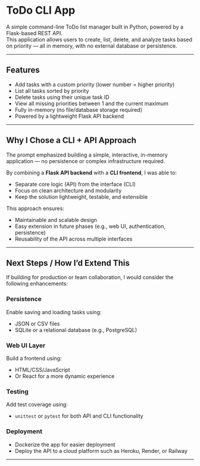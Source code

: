# ToDo CLI App

A simple command-line ToDo list manager built in Python, powered by a Flask-based REST API.  
This application allows users to create, list, delete, and analyze tasks based on priority — all in memory, with no external database or persistence.

---

## Features

- Add tasks with a custom priority (lower number = higher priority)
- List all tasks sorted by priority
- Delete tasks using their unique task ID
- View all missing priorities between 1 and the current maximum
- Fully in-memory (no file/database storage required)
- Powered by a lightweight Flask API backend

---

## Why I Chose a CLI + API Approach

The prompt emphasized building a simple, interactive, in-memory application — no persistence or complex infrastructure required.

By combining a **Flask API backend** with a **CLI frontend**, I was able to:

- Separate core logic (API) from the interface (CLI)
- Focus on clean architecture and modularity
- Keep the solution lightweight, testable, and extensible

This approach ensures:

- Maintainable and scalable design
- Easy extension in future phases (e.g., web UI, authentication, persistence)
- Reusability of the API across multiple interfaces

---

## Next Steps / How I’d Extend This

If building for production or team collaboration, I would consider the following enhancements:

### Persistence
Enable saving and loading tasks using:
- JSON or CSV files
- SQLite or a relational database (e.g., PostgreSQL)

### Web UI Layer
Build a frontend using:
- HTML/CSS/JavaScript
- Or React for a more dynamic experience

### Testing
Add test coverage using:
- `unittest` or `pytest` for both API and CLI functionality

### Deployment
- Dockerize the app for easier deployment
- Deploy the API to a cloud platform such as Heroku, Render, or Railway

---

